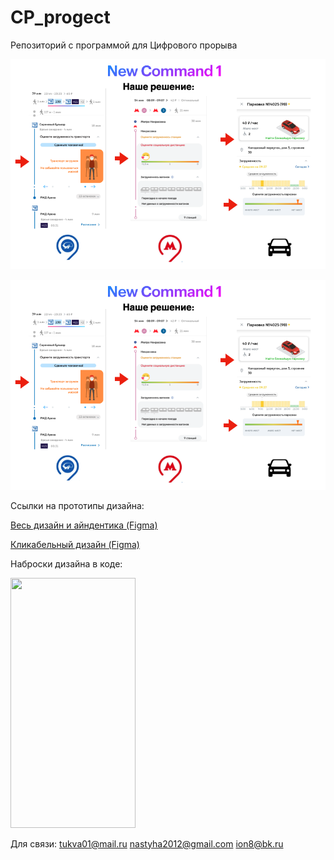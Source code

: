 # CP_progect
 Репозиторий с программой для Цифрового прорыва



<img src="https://github.com/Murad255/CP_progect/blob/main/title2.png"  />

<p align="center">
<img src="https://github.com/Murad255/CP_progect/blob/main/title2.png">
</p>

Ссылки на прототипы дизайна:

[Весь дизайн и айндентика (Figma)](https://www.figma.com/file/6wraGpr5ospl8eo7SVd8bZ/Untitled?node-id=0%3A1)

[Кликабельный дизайн (Figma)](https://www.figma.com/proto/6wraGpr5ospl8eo7SVd8bZ/Untitled?page-id=0%3A1&node-id=57%3A3407&viewport=241%2C48%2C0.3&scaling=scale-down&starting-point-node-id=56%3A147&show-proto-sidebar=1 )



Наброски дизайна в коде:

<img src="https://github.com/Murad255/CP_progect/blob/main/scrn.gif" width="200" height="400" />

Для связи: 
tukva01@mail.ru
nastyha2012@gmail.com
ion8@bk.ru